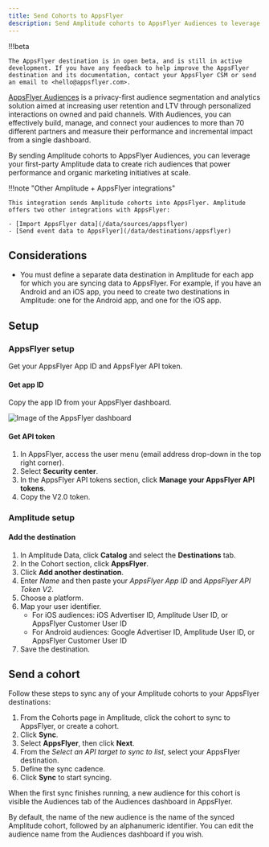 ```yaml
---
title: Send Cohorts to AppsFlyer
description: Send Amplitude cohorts to AppsFlyer Audiences to leverage your first-party Amplitude data to create rich audiences that power performance and organic marketing initiatives at scale.
---
```


!!!beta

    The AppsFlyer destination is in open beta, and is still in active development. If you have any feedback to help improve the AppsFlyer destination and its documentation, contact your AppsFlyer CSM or send an email to <hello@appsflyer.com>.

[AppsFlyer Audiences](https://www.appsflyer.com/products/audiences/) is a privacy-first audience segmentation and analytics solution aimed at increasing user retention and LTV through personalized interactions on owned and paid channels. With Audiences, you can effectively build, manage, and connect your audiences to more than 70 different partners and measure their performance and incremental impact from a single dashboard.

By sending Amplitude cohorts to AppsFlyer Audiences, you can leverage your first-party Amplitude data to create rich audiences that power performance and organic marketing initiatives at scale.

!!!note "Other Amplitude + AppsFlyer integrations"

    This integration sends Amplitude cohorts into AppsFlyer. Amplitude offers two other integrations with AppsFlyer: 

    - [Import AppsFlyer data](/data/sources/appsflyer)
    - [Send event data to AppsFlyer](/data/destinations/appsflyer)

## Considerations

- You must define a separate data destination in Amplitude for each app for which you are syncing data to AppsFlyer. For example, if you have an Android and an iOS app, you need to create two destinations in Amplitude: one for the Android app, and one for the iOS app.

## Setup

### AppsFlyer setup

Get your AppsFlyer App ID and AppsFlyer API token. 

#### Get app ID

Copy the app ID from your AppsFlyer dashboard.

![Image of the AppsFlyer dashboard](/../assets/images/integrations-appsflyer-app-id.png)

#### Get API token 

1. In AppsFlyer, access the user menu (email address drop-down in the top right corner).
2. Select **Security center**.
3. In the AppsFlyer API tokens section, click **Manage your AppsFlyer API tokens**.
4. Copy the V2.0 token.

### Amplitude setup 

#### Add the destination

1. In Amplitude Data, click **Catalog** and select the **Destinations** tab.
2. In the Cohort section, click **AppsFlyer**.
3. Click **Add another destination**.
4. Enter *Name* and then paste your *AppsFlyer App ID* and *AppsFlyer API Token V2*.
5. Choose a platform.
6. Map your user identifier.
      - For iOS audiences: iOS Advertiser ID, Amplitude User ID, or AppsFlyer Customer User ID
      - For Android audiences: Google Advertiser ID, Amplitude User ID, or AppsFlyer Customer User ID
7. Save the destination.

## Send a cohort

Follow these steps to sync any of your Amplitude cohorts to your AppsFlyer destinations:

1. From the Cohorts page in Amplitude, click the cohort to sync to AppsFlyer, or create a cohort.
2. Click **Sync**.
3. Select **AppsFlyer**, then click **Next**.
4. From the *Select an API target to sync to list*, select your AppsFlyer destination.
5. Define the sync cadence.
6. Click **Sync** to start syncing.

When the first sync finishes running, a new audience for this cohort is visible the Audiences tab of the Audiences dashboard in AppsFlyer.

By default, the name of the new audience is the name of the synced Amplitude cohort, followed by an alphanumeric identifier. You can edit the audience name from the Audiences dashboard if you wish.
